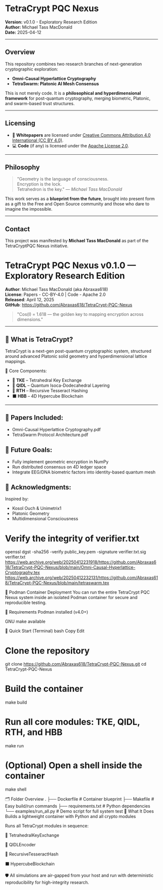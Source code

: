# TetraCrypt PQC Nexus

**Version:** v0.1.0 - Exploratory Research Edition  
**Author:** Michael Tass MacDonald  
**Date:** 2025-04-12  

---

## Overview

This repository combines two research branches of next-generation cryptographic exploration:

- **Omni-Causal Hyperlattice Cryptography**  
- **TetraSwarm: Platonic AI Mesh Consensus**

This is not merely code. It is a **philosophical and hyperdimensional framework** for post-quantum cryptography, merging biometric, Platonic, and swarm-based trust structures.

---

## Licensing

- 📄 **Whitepapers** are licensed under [Creative Commons Attribution 4.0 International (CC BY 4.0)](https://creativecommons.org/licenses/by/4.0/).
- 💻 **Code** (if any) is licensed under the [Apache License 2.0](https://www.apache.org/licenses/LICENSE-2.0).

---

## Philosophy

> "Geometry is the language of consciousness.  
> Encryption is the lock.  
> Tetrahedron is the key." — *Michael Tass MacDonald*

This work serves as a **blueprint from the future**, brought into present form as a gift to the Free and Open Source community and those who dare to imagine the impossible.

---

## Contact

This project was manifested by **Michael Tass MacDonald** as part of the TetraCryptPQC Nexus initiative.
# TetraCrypt PQC Nexus v0.1.0 — Exploratory Research Edition

**Author**: Michael Tass MacDonald (aka Abraxas618)  
**License**: Papers - CC-BY-4.0 | Code - Apache 2.0  
**Released**: April 12, 2025  
**GitHub**: https://github.com/Abraxas618/TetraCrypt-PQC-Nexus

> "Cos(I) = 1.618 — the golden key to mapping encryption across dimensions."

---

## 🔷 What is TetraCrypt?
TetraCrypt is a next-gen post-quantum cryptographic system, structured around advanced Platonic solid geometry and hyperdimensional lattice mappings.

🧩 Core Components:
- 🔐 **TKE** – Tetrahedral Key Exchange  
- 🔮 **QIDL** – Quantum Isoca-Dodecahedral Layering  
- 🧠 **RTH** – Recursive Tesseract Hashing  
- ⬛ **HBB** – 4D Hypercube Blockchain

---

## 📘 Papers Included:
- Omni-Causal Hyperlattice Cryptography.pdf
- TetraSwarm Protocol Architecture.pdf

## 🚀 Future Goals:
- Fully implement geometric encryption in NumPy
- Run distributed consensus on 4D ledger space
- Integrate EEG/DNA biometric factors into identity-based quantum mesh

## 🙏 Acknowledgments:
Inspired by:  
- Kosol Ouch & Unimetrix1  
- Platonic Geometry  
- Multidimensional Consciousness  
# Verify the integrity of verifier.txt
openssl dgst -sha256 -verify public_key.pem -signature verifier.txt.sig verifier.txt
https://web.archive.org/web/20250412231918/https://github.com/Abraxas618/TetraCrypt-PQC-Nexus/blob/main/Omni-Causal-Hyperlattice-Cryptography.tex
https://web.archive.org/web/20250412232131/https://github.com/Abraxas618/TetraCrypt-PQC-Nexus/blob/main/tetraswarm.tex

🧪 Podman Container Deployment
You can run the entire TetraCrypt PQC Nexus system inside an isolated Podman container for secure and reproducible testing.

🔧 Requirements
Podman installed (v4.0+)

GNU make available

🚀 Quick Start (Terminal)
bash
Copy
Edit
# Clone the repository
git clone https://github.com/Abraxas618/TetraCrypt-PQC-Nexus.git
cd TetraCrypt-PQC-Nexus

# Build the container
make build

# Run all core modules: TKE, QIDL, RTH, and HBB
make run

# (Optional) Open a shell inside the container
make shell


🗂️ Folder Overview
.
├── Dockerfile          # Container blueprint
├── Makefile            # Easy build/run commands
├── requirements.txt    # Python dependencies
└── examples/run_all.py # Demo script for full system test
🧠 What It Does
Builds a lightweight container with Python and all crypto modules

Runs all TetraCrypt modules in sequence:

🔐 TetrahedralKeyExchange

🔮 QIDLEncoder

🧠 RecursiveTesseractHash

⬛ HypercubeBlockchain

🛡️ All simulations are air-gapped from your host and run with deterministic reproducibility for high-integrity research.
